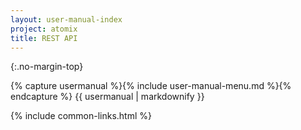 ```yaml
---
layout: user-manual-index
project: atomix
title: REST API
---
```


{:.no-margin-top}
<div id="user-manual-index" project="atomix">
{% capture usermanual %}{% include user-manual-menu.md %}{% endcapture %}
{{ usermanual | markdownify }}
</div>

{% include common-links.html %}
